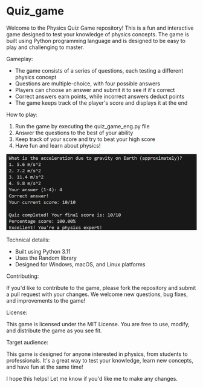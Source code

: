 # Quiz_game
Welcome to the Physics Quiz Game repository! This is a fun and interactive game designed to test your knowledge of physics concepts. The game is built using Python programming language and is designed to be easy to play and challenging to master.

Gameplay:

* The game consists of a series of questions, each testing a different physics concept
* Questions are multiple-choice, with four possible answers
* Players can choose an answer and submit it to see if it's correct
* Correct answers earn points, while incorrect answers deduct points
* The game keeps track of the player's score and displays it at the end

How to play:

1. Run the game by executing the quiz_game_eng.py file
2. Answer the questions to the best of your ability
3. Keep track of your score and try to beat your high score
4. Have fun and learn about physics!

![alt text](https://github.com/alexzedev/Quiz_game/blob/main/quiz_game_screen.png?raw=true)

Technical details:

* Built using Python 3.11
* Uses the Random library 
* Designed for Windows, macOS, and Linux platforms


Contributing:

If you'd like to contribute to the game, please fork the repository and submit a pull request with your changes. We welcome new questions, bug fixes, and improvements to the game!

License:

This game is licensed under the MIT License. You are free to use, modify, and distribute the game as you see fit.

Target audience:

This game is designed for anyone interested in physics, from students to professionals. It's a great way to test your knowledge, learn new concepts, and have fun at the same time!

I hope this helps! Let me know if you'd like me to make any changes.
